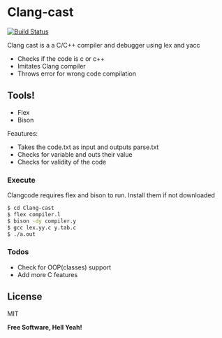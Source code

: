 # Clang-cast

[![Build Status](https://travis-ci.org/joemccann/dillinger.svg?branch=master)](https://travis-ci.org/joemccann/dillinger)

Clang cast is a a C/C++ compiler and debugger using lex and yacc

  - Checks if the code is c or c++
  - Imitates Clang compiler
  - Throws error for wrong code compilation

## Tools!

  - Flex
  - Bison

Feautures:
  - Takes the code.txt as input and outputs parse.txt
  - Checks for variable and outs their value
  - Checks for validity of the code

### Execute

Clangcode requires flex and bison to run. Install them if not downloaded

```sh
$ cd Clang-cast
$ flex compiler.l
$ bison -dy compiler.y
$ gcc lex.yy.c y.tab.c
$ ./a.out
```
### Todos

 - Check for OOP(classes) support
 - Add more C features

License
----

MIT

**Free Software, Hell Yeah!**

